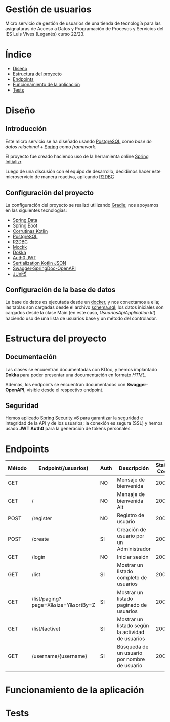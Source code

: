 # Gestión de usuarios

Micro servicio de gestión de usuarios de una tienda de tecnología para las
asignaturas de Acceso a Datos y Programación de Procesos y Servicios del
IES Luis Vives (Leganés) curso 22/23.

# Índice

- [Diseño](#diseño)
- [Estructura del proyecto](#estructura-del-proyecto)
- [Endpoints](#endpoints)
- [Funcionamiento de la aplicación](#funcionamiento-de-la-aplicación)
- [Tests](#tests)

# Diseño

## Introducción

Este micro servicio se ha diseñado usando [PostgreSQL](https://www.postgresql.org/) como
*base de datos relacional* + [Spring](https://spring.io/) como *framework*.

El proyecto fue creado haciendo uso de la herramienta online [Spring Initializr](https://start.spring.io/)

Luego de una discusión con el equipo de desarrollo, decidimos hacer este microservicio de manera reactiva,
aplicando [R2DBC](https://r2dbc.io/)

## Configuración del proyecto

La configuración del proyecto se realizó utilizando [Gradle](https://gradle.org/); nos apoyamos
en las siguientes tecnologías:

- [Spring Data](https://docs.spring.io/spring-data/r2dbc/docs/current/reference/html/)
- [Spring Boot](https://spring.io/projects/spring-boot)
- [Corrutinas Kotlin](https://kotlinlang.org/docs/coroutines-overview.html)
- [PostgreSQL](https://www.postgresql.org/)
- [R2DBC](https://r2dbc.io/)
- [Mockk](https://mockk.io/)
- [Dokka](https://github.com/Kotlin/dokka)
- [Auth0 JWT](https://auth0.com/docs/secure/tokens/json-web-tokens)
- [Sertialization Kotlin JSON](https://github.com/Kotlin/kotlinx.serialization)
- [Swagger-SpringDoc-OpenAPI](https://springdoc.org/v2/)
- [JUnit5](https://junit.org/junit5/)

## Configuración de la base de datos

La base de datos es ejecutada desde un [docker](https://www.docker.com/), y nos conectamos a ella; las tablas son
cargadas desde el archivo [schema.sql](./src/main/resources/schema.sql); los datos iniciales son 
cargados desde la clase Main (en este caso, *UsuariosApiApplication.kt*) haciendo uso de una lista de 
usuarios base y un método del controlador.

# Estructura del proyecto

## Documentación

Las clases se encuentran documentadas con KDoc, y hemos implantado **Dokka** para poder presentar una
documentación en formato *HTML*.

Además, los endpoints se encuentran documentados con **Swagger-OpenAPI**, visible desde el respectivo endpoint.

## Seguridad

Hemos aplicado [Spring Security v6](https://docs.spring.io/spring-security/reference/index.html) para garantizar
la seguridad e integridad de la API y de los usuarios; la conexión es segura (SSL) y hemos usado **JWT Auth0** para
la generación de tokens personales.

# Endpoints

| Método | Endpoint(/usuarios)                 | Auth | Descripción                                       | Status Code | Return Content |
|--------|-------------------------------------|------|---------------------------------------------------|-------------|----------------|
| GET    |                                     | NO   | Mensaje de bienvenida                             | 200         | String         |
| GET    | /                                   | NO   | Mensaje de bienvenida Alt                         | 200         | String         |
| POST   | /register                           | NO   | Registro de usuario                               | 200         | JSON           |
| POST   | /create                             | SI   | Creación de usuario por un Administrador          | 200         | JSON           |
| GET    | /login                              | NO   | Iniciar sesión                                    | 200         | JSON           |
| GET    | /list                               | SI   | Mostrar un listado completo de usuarios           | 200         | JSON           |
| GET    | /list/paging?page=X&size=Y&sortBy=Z | SI   | Mostrar un listado paginado de usuarios           | 200         | JSON           |
| GET    | /list/{active}                      | SI   | Mostrar un listado según la actividad de usuarios | 200         | JSON           |
| GET    | /username/{username}                | SI   | Búsqueda de un usuario por nombre de usuario      | 200         | JSON           |
|        |                                     |      |                                                   |             |                |

# Funcionamiento de la aplicación

# Tests